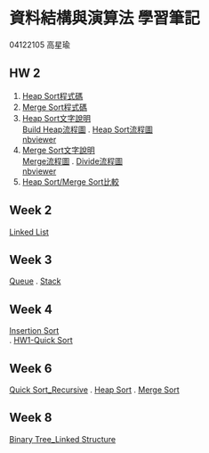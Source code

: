 # 資料結構與演算法 學習筆記
04122105 高星瑜

HW 2
----
1. [Heap Sort程式碼](https://github.com/starfish8681/starfish8681/blob/master/HW2/heap_sort_04122105.py)  
2. [Merge Sort程式碼](https://github.com/starfish8681/starfish8681/blob/master/HW2/merge_sort_04122105.py)    
3. [Heap Sort文字說明](https://github.com/starfish8681/starfish8681/blob/master/HW2/Heapsort%E6%8F%8F%E8%BF%B0.ipynb)  
[Build Heap流程圖](https://github.com/starfish8681/starfish8681/blob/master/Week%208/BuildHeap.jpg)
. [Heap Sort流程圖](https://github.com/starfish8681/starfish8681/blob/master/Week%208/Heapsort.jpg)  
[nbviewer](https://nbviewer.jupyter.org/github/starfish8681/starfish8681/blob/master/HW2/Heapsort%E6%8F%8F%E8%BF%B0.ipynb)
4. [Merge Sort文字說明](https://github.com/starfish8681/starfish8681/blob/master/HW2/mergesort%E6%8F%8F%E8%BF%B0.ipynb)  
[Merge流程圖](https://github.com/starfish8681/starfish8681/blob/master/Week%208/Merge.jpg)
. [Divide流程圖](https://github.com/starfish8681/starfish8681/blob/master/Week%208/Divide.jpg)  
[nbviewer](https://nbviewer.jupyter.org/github/starfish8681/starfish8681/blob/master/HW2/mergesort%E6%8F%8F%E8%BF%B0.ipynb)
5. [Heap Sort/Merge Sort比較](https://github.com/starfish8681/starfish8681/blob/master/HW2/Heap%20sort,%20Merge%20sort%E6%AF%94%E8%BC%83.md)

Week 2
----
[Linked List](https://github.com/starfish8681/starfish8681/blob/master/Week%202/Linked_list.py)  

Week 3
----
[Queue](https://github.com/starfish8681/starfish8681/blob/master/Week%203/implement-queue-using-stacks.py)
. [Stack](https://github.com/starfish8681/starfish8681/blob/master/Week%203/mini%20stack.py)

Week 4
----
[Insertion Sort](https://github.com/starfish8681/starfish8681/blob/master/Week%204/Insertion%20Sort.py)  
. [HW1-Quick Sort](https://github.com/starfish8681/starfish8681/blob/master/%E4%BD%9C%E6%A5%AD/Quicksort_04122105.ipynb)

Week 6
----
[Quick Sort_Recursive](https://github.com/starfish8681/starfish8681/blob/master/Week%206/Quick%20Sort_Recursive.py)
. [Heap Sort](https://github.com/starfish8681/starfish8681/blob/master/Week%206/Heap%20Sort.py)
. [Merge Sort](https://github.com/starfish8681/starfish8681/blob/master/Week%206/Merge%20Sort.py)

Week 8
----
[Binary Tree_Linked Structure](https://github.com/starfish8681/starfish8681/blob/master/Week%208/Binary%20Tree_Linked%20Structure.py)
